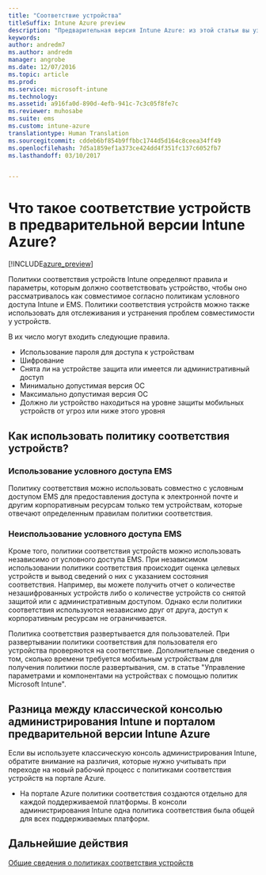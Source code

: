 ```yaml
---
title: "Соответствие устройства"
titleSuffix: Intune Azure preview
description: "Предварительная версия Intune Azure: из этой статьи вы узнаете о соответствии устройств в Microsoft Intune"
keywords: 
author: andredm7
ms.author: andredm
manager: angrobe
ms.date: 12/07/2016
ms.topic: article
ms.prod: 
ms.service: microsoft-intune
ms.technology: 
ms.assetid: a916fa0d-890d-4efb-941c-7c3c05f8fe7c
ms.reviewer: muhosabe
ms.suite: ems
ms.custom: intune-azure
translationtype: Human Translation
ms.sourcegitcommit: cddeb6bf854b9ffbbc1744d5d164c8ceea34ff49
ms.openlocfilehash: 7d5a1859ef1a373ce424dd4f351fc137c6052fb7
ms.lasthandoff: 03/10/2017


---
```


# <a name="what-is-device-compliance-in-intune-azure-preview"></a>Что такое соответствие устройств в предварительной версии Intune Azure?

[!INCLUDE[azure_preview](../includes/azure_preview.md)]

Политики соответствия устройств Intune определяют правила и параметры, которым должно соответствовать устройство, чтобы оно рассматривалось как совместимое согласно политикам условного доступа Intune и EMS. Политики соответствия устройств можно также использовать для отслеживания и устранения проблем совместимости у устройств. 

В их число могут входить следующие правила.

- Использование пароля для доступа к устройствам
- Шифрование
- Снята ли на устройстве защита или имеется ли административный доступ
- Минимально допустимая версия ОС
- Максимально допустимая версия ОС
- Должно ли устройство находиться на уровне защиты мобильных устройств от угроз или ниже этого уровня

<!---##  Concepts
Following are some terms and concepts that are useful to understanding how to use compliance policies.

### Device compliance requirements
Compliance requirements are essentially rules like requiring a device PIN or encryption that you can specify as required or not required for a compliance policy.

### Actions for noncompliance

You can specify what needs to happen when a device is determined as noncompliant. This can be a sequence of actions during a specific time.
When you specify these actions, Intune will automatically initiate them in the sequence you specify. See the following example of a sequence of
actions for a device that continues to be in the noncompliant status for
a week:

-   When the device is first determined to be non-compliant, an email with noncompliant notification is sent to the user.

-   3 days after initial noncompliance state, a follow up reminder is sent to the user.

-   5 days after initial noncompliance state, a final reminder with a notification that access to company resources will be blocked on the device in 2 days if the compliance issues are not remediated is sent to the user.

-   7 days after initial noncompliance state, access to company resources is blocked. This requires that you have conditional access policy that specifies that access from noncompliant devices should    be blocked for services such as Exchange and SharePoint.

### Grace Period

This is the time between when a device is first determined as
noncompliant to when access to company resources on that device is blocked. This time allows for time that the user has to resolve
compliance issues on the device. You can also use this time to create your action sequences to send notifications to the user before their access is blocked.

Remember that you need to implement conditional access policies in addition to compliance policies in order for access to company resources to be blocked.--->

##  <a name="how-should-i-use-a-device-compliance-policy"></a>Как использовать политику соответствия устройств?

### <a name="using-ems-conditional-access"></a>Использование условного доступа EMS
Политику соответствия можно использовать совместно с условным доступом EMS для предоставления доступа к электронной почте и другим корпоративным ресурсам только тем устройствам, которые отвечают определенным правилам политики соответствия.

### <a name="not-using-ems-conditional-access"></a>Неиспользование условного доступа EMS
Кроме того, политики соответствия устройств можно использовать независимо от условного доступа EMS.
При независимом использовании политики соответствия происходит оценка целевых устройств и вывод сведений о них с указанием состояния соответствия. Например, вы можете получить отчет о количестве незашифрованных устройств либо о количестве устройств со снятой защитой или с административным доступом. Однако если политики соответствия используются независимо друг от друга, доступ к корпоративным ресурсам не ограничивается.

Политика соответствия развертывается для пользователей. При развертывании политики соответствия для пользователя его устройства проверяются на соответствие. Дополнительные сведения о том, сколько времени требуется мобильным устройствам для получения политики после развертывания, см. в статье "Управление параметрами и компонентами на устройствах с помощью политик Microsoft Intune".

##  <a name="intune-classic-admin-console-vs-intune-azure-preview-portal"></a>Разница между классической консолью администрирования Intune и порталом предварительной версии Intune Azure

Если вы используете классическую консоль администрирования Intune, обратите внимание на различия, которые нужно учитывать при переходе на новый рабочий процесс с политиками соответствия устройств на портале Azure.

-   На портале Azure политики соответствия создаются отдельно для каждой поддерживаемой платформы. В консоли администрирования Intune одна политика соответствия была общей для всех поддерживаемых платформ.

<!--- -   In the Azure portal, you have the ability to specify actions and notifications that are intiated when a device is determined to be noncompliant. This ability does not exist in the Intune admin console.

-   In the Azure portal, you can set a grace period to allow time for the end-user to get their device back to compliance status before they completely lose the ability to get company data on their device. This is not available in the Intune admin console.--->

##  <a name="next-steps"></a>Дальнейшие действия

[Общие сведения о политиках соответствия устройств](get-started-with-device-compliance.md)


<!---### See also

Conditional access--->

